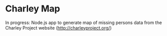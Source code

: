 # Charley Map

In progress: Node.js app to generate map of missing persons data from the Charley Project website (http://charleyproject.org/)
